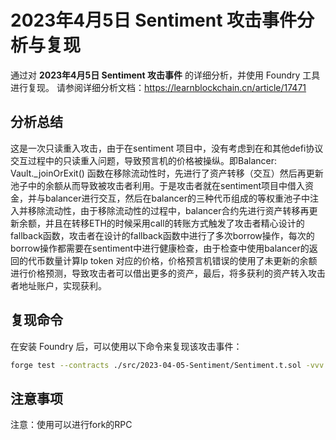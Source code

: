 # 2023年4月5日 Sentiment 攻击事件分析与复现

通过对 **2023年4月5日 Sentiment 攻击事件** 的详细分析，并使用 Foundry 工具进行复现。
请参阅详细分析文档：https://learnblockchain.cn/article/17471

## 分析总结
这是一次只读重入攻击，由于在sentiment 项目中，没有考虑到在和其他defi协议交互过程中的只读重入问题，导致预言机的价格被操纵。即Balancer: Vault._joinOrExit() 函数在移除流动性时，先进行了资产转移（交互）然后再更新池子中的余额从而导致被攻击者利用。于是攻击者就在sentiment项目中借入资金，并与balancer进行交互，然后在balancer的三种代币组成的等权重池子中注入并移除流动性，由于移除流动性的过程中，balancer合约先进行资产转移再更新余额，并且在转移ETH的时候采用call的转账方式触发了攻击者精心设计的fallback函数，攻击者在设计的fallback函数中进行了多次borrow操作，每次的borrow操作都需要在sentiment中进行健康检查，由于检查中使用balancer的返回的代币数量计算lp token 对应的价格，价格预言机错误的使用了未更新的余额进行价格预测，导致攻击者可以借出更多的资产，最后，将多获利的资产转入攻击者地址账户，实现获利。

## 复现命令

在安装 Foundry 后，可以使用以下命令来复现该攻击事件：

```bash
forge test --contracts ./src/2023-04-05-Sentiment/Sentiment.t.sol -vvv --evm-version cancun
 ```

## 注意事项
注意：使用可以进行fork的RPC